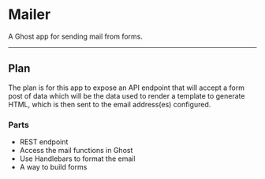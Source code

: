 # Mailer

A Ghost app for sending mail from forms.

------------------------------------------------------------------------

## Plan

The plan is for this app to expose an API endpoint that will accept a form post of data which will be the data used to render a template to generate HTML, which is then sent to the email address(es) configured.

### Parts

- REST endpoint
- Access the mail functions in Ghost
- Use Handlebars to format the email
- A way to build forms
